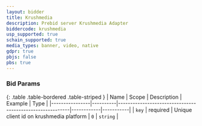 ```yaml
---
layout: bidder
title: Krushmedia
description: Prebid server Krushmedia Adapter
biddercode: krushmedia
usp_supported: true
schain_supported: true
media_types: banner, video, native
gdpr: true
pbjs: false
pbs: true
---
```


### Bid Params

{: .table .table-bordered .table-striped }
| Name           | Scope    | Description                                              | Example    | Type      |
|----------------|----------|----------------------------------------------------------|------------|-----------|
| `key` | required | Unique client id on krushmedia platform | `0`        | `string` |
